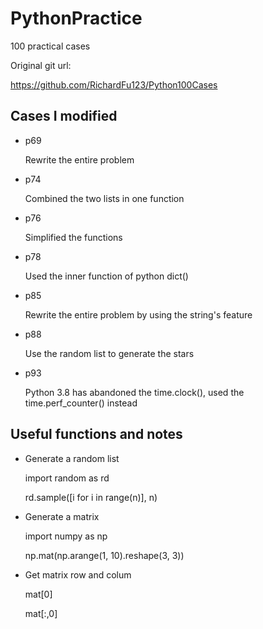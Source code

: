 # PythonPractice
   
   100 practical cases
    
   Original git url: 
    
   https://github.com/RichardFu123/Python100Cases

## Cases I modified
- p69 
   
    Rewrite the entire problem

- p74

    Combined the two lists in one function

- p76

    Simplified the functions
    
- p78

    Used the inner function of python dict()
    
- p85

    Rewrite the entire problem by using the string's feature

- p88

    Use the random list to generate the stars

- p93 
    
    Python 3.8 has abandoned the time.clock(), used the time.perf_counter() instead

## Useful functions and notes

- Generate a random list

    import random as rd

    rd.sample([i for i in range(n)], n)
    
- Generate a matrix

    import numpy as np
    
    np.mat(np.arange(1, 10).reshape(3, 3))

- Get matrix row and colum
    
    mat[0]
    
    mat[:,0]